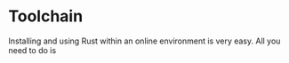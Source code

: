 # Toolchain

Installing and using Rust within an online environment is very easy. All you need to do is